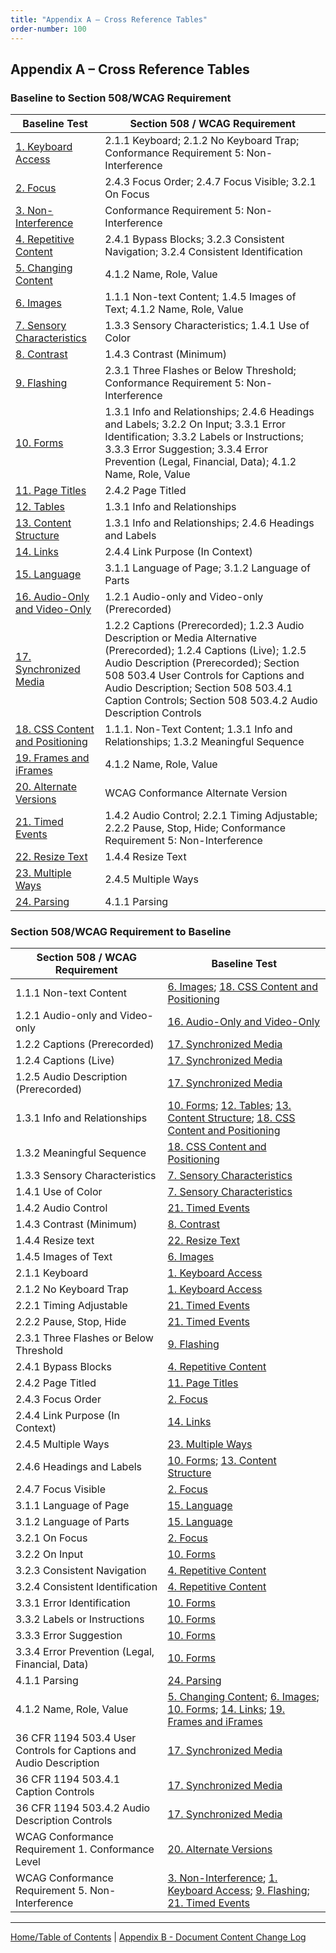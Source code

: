 ```yaml
---
title: "Appendix A – Cross Reference Tables"
order-number: 100
---
```

## Appendix A – Cross Reference Tables


### Baseline to Section 508/WCAG Requirement


| Baseline Test                 | Section 508 / WCAG Requirement                                     |
|-------------------------------|--------------------------------------------------------------------|
| [1. Keyboard Access](01Keyboard.md)            | 2.1.1 Keyboard; 2.1.2 No Keyboard Trap; Conformance Requirement 5: Non-Interference                                              |
| [2. Focus](02FocusVisible.md)                      | 2.4.3 Focus Order; 2.4.7 Focus Visible; 3.2.1 On Focus                                                |
| [3. Non-Interference](03Noninterference.md)           | Conformance Requirement 5: Non-Interference                                                    |
| [4. Repetitive Content](04RepetitiveContent.md)         | 2.4.1 Bypass Blocks; 3.2.3 Consistent Navigation; 3.2.4 Consistent Identification                                     |
| [5. Changing Content](05Changing.md)           | 4.1.2 Name, Role, Value                                            |
| [6. Images](06Images.md)                     | 1.1.1 Non-text Content; 1.4.5 Images of Text; 4.1.2 Name, Role, Value                                             |
| [7. Sensory Characteristics](07Sensory.md)    | 1.3.3 Sensory Characteristics; 1.4.1 Use of Color                                                  |
| [8. Contrast](08Contrast.md)                   | 1.4.3 Contrast (Minimum)                                           |
| [9. Flashing](09Flashing.md)                   | 2.3.1 Three Flashes or Below Threshold; Conformance Requirement 5: Non-Interference                             |
| [10. Forms](10Forms.md)                     | 1.3.1 Info and Relationships; 2.4.6 Headings and Labels; 3.2.2 On Input; 3.3.1 Error Identification; 3.3.2 Labels or Instructions; 3.3.3 Error Suggestion; 3.3.4 Error Prevention (Legal, Financial, Data); 4.1.2 Name, Role, Value                                             |
| [11. Page Titles](11PageTitles.md)               | 2.4.2 Page Titled                                                  |
| [12. Tables](12DataTables.md)                    | 1.3.1 Info and Relationships                                       |
| [13. Content Structure](13Structure.md)         | 1.3.1 Info and Relationships; 2.4.6 Headings and Labels                                           |
| [14. Links](14Links.md)                     | 2.4.4 Link Purpose (In Context)                                             |
| [15. Language](15Language.md)                  | 3.1.1 Language of Page; 3.1.2 Language of Parts                                             |
| [16. Audio-Only and Video-Only](16AudioVideo.md) | 1.2.1 Audio-only and Video-only (Prerecorded)                                    |
| [17. Synchronized Media](17SyncMedia.md)        | 1.2.2 Captions (Prerecorded); 1.2.3 Audio Description or Media Alternative (Prerecorded); 1.2.4 Captions (Live); 1.2.5 Audio Description (Prerecorded); Section 508 503.4 User Controls for Captions and Audio Description; Section 508  503.4.1 Caption Controls; Section 508 503.4.2 Audio Description Controls                      |
| [18. CSS Content and Positioning](18Stylesheet.md) | 1.1.1. Non-Text Content; 1.3.1 Info and Relationships; 1.3.2 Meaningful Sequence                                           |
| [19. Frames and iFrames](19Frames.md)        | 4.1.2 Name, Role, Value                                            |
| [20. Alternate Versions](20AlternateVersions.md)        | WCAG Conformance Alternate Version                                 |
| [21. Timed Events](21TimedEvents.md)              | 1.4.2 Audio Control; 2.2.1 Timing Adjustable; 2.2.2 Pause, Stop, Hide; Conformance Requirement 5: Non-Interference                                             |
| [22. Resize Text](22Resize.md)               | 1.4.4 Resize Text                                                  |
| [23. Multiple Ways](23MultipleWays.md)             | 2.4.5 Multiple Ways                                                |
| [24. Parsing](24Parsing.md)                   | 4.1.1 Parsing                                                      |

### Section 508/WCAG Requirement to Baseline


| Section 508 / WCAG Requirement                                     | Baseline Test                 |
|--------------------------------------------------------------------|-------------------------------|
| 1.1.1 Non-text Content                                             | [6. Images](06Images.md); [18. CSS Content and Positioning](18Stylesheet.md)                     |
| 1.2.1 Audio-only and Video-only                                    | [16. Audio-Only and Video-Only](16AudioVideo.md) |
| 1.2.2 Captions (Prerecorded)                                       | [17. Synchronized Media](17SyncMedia.md)        |
| 1.2.4 Captions (Live)                                              | [17. Synchronized Media](17SyncMedia.md)        |
| 1.2.5 Audio Description (Prerecorded)                              | [17. Synchronized Media](17SyncMedia.md)        |
| 1.3.1 Info and Relationships                                       | [10. Forms](10Forms.md); [12. Tables](12DataTables.md); [13. Content Structure](13Structure.md); [18. CSS Content and Positioning](18Stylesheet.md)  |
| 1.3.2 Meaningful Sequence                                          | [18. CSS Content and Positioning](18Stylesheet.md) |
| 1.3.3 Sensory Characteristics                                      | [7. Sensory Characteristics](07Sensory.md)    |
| 1.4.1 Use of Color                                                 | [7. Sensory Characteristics](07Sensory.md)    |
| 1.4.2 Audio Control                                                | [21. Timed Events](21TimedEvents.md)              |
| 1.4.3 Contrast (Minimum)                                           | [8. Contrast](08Contrast.md)                   |
| 1.4.4 Resize text                                                  | [22. Resize Text](22Resize.md)               |
| 1.4.5 Images of Text                                               | [6. Images](06Images.md)                     |
| 2.1.1 Keyboard                                                     | [1. Keyboard Access](01Keyboard.md)               |
| 2.1.2 No Keyboard Trap                                             | [1. Keyboard Access](01Keyboard.md)            |
| 2.2.1 Timing Adjustable                                            | [21. Timed Events](21TimedEvents.md)              |
| 2.2.2 Pause, Stop, Hide                                            | [21. Timed Events](21TimedEvents.md)              |
| 2.3.1 Three Flashes or Below Threshold                             | [9. Flashing](09Flashing.md)                   |
| 2.4.1 Bypass Blocks                                                | [4. Repetitive Content](04RepetitiveContent.md)         |
| 2.4.2 Page Titled                                                  | [11. Page Titles](11PageTitles.md)               |
| 2.4.3 Focus Order                                                  | [2. Focus](02FocusVisible.md)                |
| 2.4.4 Link Purpose (In Context)                                    | [14. Links](14Links.md)                     |
| 2.4.5 Multiple Ways                                                | [23. Multiple Ways](23MultipleWays.md)             |
| 2.4.6 Headings and Labels                                          | [10. Forms](10Forms.md); [13. Content Structure](13Structure.md)         |
| 2.4.7 Focus Visible                                                | [2. Focus](02FocusVisible.md)              |
| 3.1.1 Language of Page                                             | [15. Language](15Language.md)                  |
| 3.1.2 Language of Parts                                            | [15. Language](15Language.md)                  |
| 3.2.1 On Focus                                                     | [2. Focus](02FocusVisible.md)                |
| 3.2.2 On Input                                                     | [10. Forms](10Forms.md)                     |
| 3.2.3 Consistent Navigation                                        | [4. Repetitive Content](04RepetitiveContent.md)         |
| 3.2.4 Consistent Identification                                    | [4. Repetitive Content](04RepetitiveContent.md)         |
| 3.3.1 Error Identification                                         | [10. Forms](10Forms.md)                     |
| 3.3.2 Labels or Instructions                                       | [10. Forms](10Forms.md)                     |
| 3.3.3 Error Suggestion                                             | [10. Forms](10Forms.md)                     |
| 3.3.4 Error Prevention (Legal, Financial, Data)                    | [10. Forms](10Forms.md)                     |
| 4.1.1 Parsing                                                      | [24. Parsing](24Parsing.md)                   |
| 4.1.2 Name, Role, Value                                            | [5. Changing Content](05Changing.md); [6. Images](06Images.md); [10. Forms](10Forms.md); [14. Links](14Links.md); [19. Frames and iFrames](19Frames.md)         |
| 36 CFR 1194 503.4 User Controls for Captions and Audio Description | [17. Synchronized Media](17SyncMedia.md)        |
| 36 CFR 1194 503.4.1 Caption Controls                               | [17. Synchronized Media](17SyncMedia.md)        |
| 36 CFR 1194 503.4.2 Audio Description Controls                     | [17. Synchronized Media](17SyncMedia.md)        |
| WCAG Conformance Requirement 1. Conformance Level                  | [20. Alternate Versions](20AlternateVersions.md)        |
| WCAG Conformance Requirement 5. Non-Interference                   | [3. Non-Interference](03Noninterference.md); [1. Keyboard Access](01Keyboard.md); [9. Flashing](09Flashing.md); [21. Timed Events](21TimedEvents.md)         |

----------------------------------------
[Home/Table of Contents](index.md) | [Appendix B - Document Content Change Log](ChangeLog3.md)
